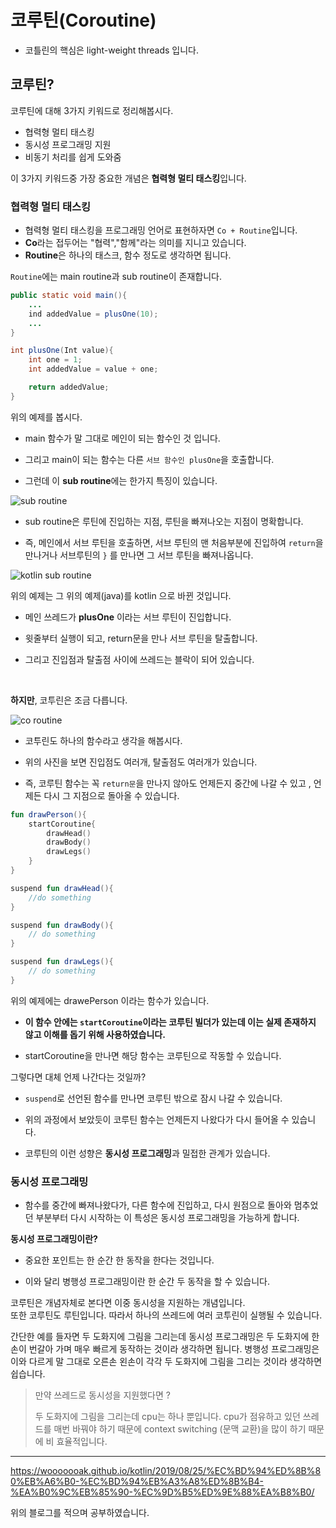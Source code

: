 # **코루틴(Coroutine)**

- 코틀린의 핵심은 light-weight threads 입니다.   

## 코루틴?

코루틴에 대해 3가지 키워드로 정리해봅시다. 

- 협력형 멀티 태스킹
- 동시성 프로그래밍 지원
- 비동기 처리를 쉽게 도와줌

이 3가지 키워드중 가장 중요한 개념은 **협력형 멀티 태스킹**입니다. 


### 협력형 멀티 태스킹

- 협력형 멀티 태스킹을 프로그래밍 언어로 표현하자면 `Co + Routine`입니다. 
- **Co**라는 접두어는 "협력","함께"라는 의미를 지니고 있습니다. 
- **Routine**은 하나의 태스크, 함수 정도로 생각하면 됩니다.   

`Routine`에는 main routine과 sub routine이 존재합니다.

```java
public static void main(){
    ...
    ind addedValue = plusOne(10);
    ...
}

int plusOne(Int value){
    int one = 1;
    int addedValue = value + one;

    return addedValue;
}
```

위의 예제를 봅시다. 

- main 함수가 말 그대로 메인이 되는 함수인 것 입니다. 

- 그리고 main이 되는 함수는 다른 `서브 함수인 plusOne`을 호출합니다. 

- 그런데 이 **sub routine**에는 한가지 특징이 있습니다. 

![sub routine](https://user-images.githubusercontent.com/18481078/63651648-f8ced280-c791-11e9-9917-1b034b855e84.png)

- sub routine은 루틴에 진입하는 지점, 루틴을 빠져나오는 지점이 명확합니다.   

- 즉, 메인에서 서브 루틴을 호출하면, 서브 루틴의 맨 처음부분에 진입하여 `return`을 만나거나 서브루틴의  `}` 를 만나면 그 서브 루틴을 빠져나옵니다. 

![kotlin sub routine](https://user-images.githubusercontent.com/18481078/63651659-303d7f00-c792-11e9-9aae-0b756bb5e8a8.png)


위의 예제는 그 위의 예제(java)를 kotlin 으로 바뀐 것입니다. 

- 메인 쓰레드가 **plusOne** 이라는 서브 루틴이 진입합니다. 

- 윗줄부터 실행이 되고, return문을 만나 서브 루틴을 탈출합니다. 

- 그리고 진입점과 탈출점 사이에 쓰레드는 블락이 되어 있습니다. 

<br/>


**하지만**, 코투린은 조금 다릅니다. 

![co routine](https://user-images.githubusercontent.com/18481078/63651705-a0e49b80-c792-11e9-9924-eb737b813065.png)

- 코투린도 하나의 함수라고 생각을 해봅시다.   

- 위의 사진을 보면 진입점도 여러개, 탈출점도 여러개가 있습니다.   

- 즉, 코루틴 함수는 꼭 `return문`을 만나지 않아도 언제든지 중간에 나갈 수 있고 , 언제든 다시 그 지점으로 돌아올 수 있습니다. 

```kotlin
fun drawPerson(){
    startCoroutine{
        drawHead()
        drawBody()
        drawLegs()
    }
}

suspend fun drawHead(){
    //do something
}

suspend fun drawBody(){
    // do something
}

suspend fun drawLegs(){
    // do something
}
```

위의 예제에는 drawePerson 이라는 함수가 있습니다.   

- **이 함수 안에는 `startCoroutine`이라는 코루틴 빌더가 있는데 이는 실제 존재하지 않고 이해를 돕기 위해 사용하였습니다.**  

- startCoroutine을 만나면 해당 함수는 코루틴으로 작동할 수 있습니다. 

그렇다면 대체 언제 나간다는 것일까?
 
- `suspend`로 선언된 함수를 만나면 코루틴 밖으로 잠시 나갈 수 있습니다. 


- 위의 과정에서 보았듯이 코루틴 함수는 언제든지 나왔다가 다시 들어올 수 있습니다.  

- 코루틴의 이런 성향은 **동시성 프로그래밍**과 밀접한 관계가 있습니다. 



### 동시성 프로그래밍

- 함수를 중간에 빠져나왔다가, 다른 함수에 진입하고, 다시 원점으로 돌아와 멈추었던 부분부터 다시 시작하는 이 특성은 동시성 프로그래밍을 가능하게 합니다. 

**동시성 프로그래밍이란?**

- 중요한 포인트는 한 순간 한 동작을 한다는 것입니다. 

- 이와 달리 병행성 프로그래밍이란 한 순간 두 동작을 할 수 있습니다. 


코루틴은 개념자체로 본다면 이중 동시성을 지원하는 개념입니다.   
또한 코루틴도 루틴입니다. 따라서 하나의 쓰레드에 여러 코투린이 
실행될 수 있습니다. 


간단한 예를 들자면 두 도화지에 그림을 그리는데 동시성 프로그래밍은 두 도화지에 한 손이 번갈아 가며 매우 빠르게 동작하는 것이라 생각하면 됩니다. 병행성 프로그래밍은 이와 다르게 말 그대로 오른손 왼손이 각각 두 도화지에 그림을 그리는 것이라 생각하면 쉽습니다. 

> 만약 쓰레드로 동시성을 지원했다면 ?
> 
>두 도화지에 그림을 그리는데 cpu는 하나 뿐입니다. cpu가 점유하고 있던 쓰레드를 매번 바꿔야 하기 때문에 context switching (문맥 교환)을 많이 하기 때문에 비 효율적입니다. 


--- 

https://wooooooak.github.io/kotlin/2019/08/25/%EC%BD%94%ED%8B%80%EB%A6%B0-%EC%BD%94%EB%A3%A8%ED%8B%B4-%EA%B0%9C%EB%85%90-%EC%9D%B5%ED%9E%88%EA%B8%B0/ 

위의 블로그를 적으며 공부하였습니다. 



